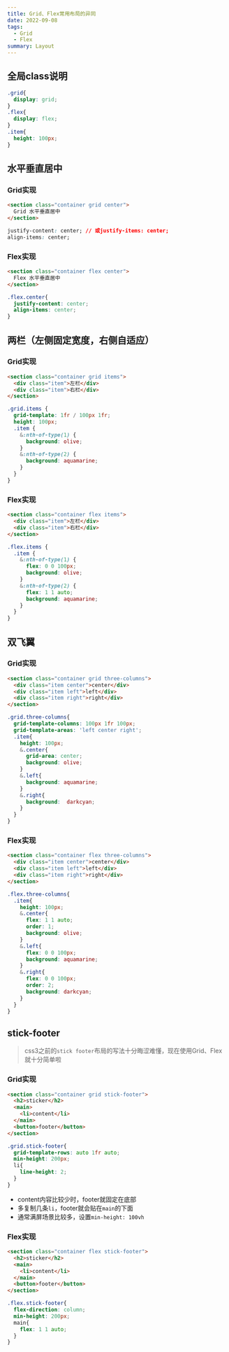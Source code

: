 ```yaml
---
title: Grid、Flex常用布局的异同
date: 2022-09-08
tags:
  - Grid
  - Flex
summary: Layout
---
```


## 全局class说明
```css
.grid{
  display: grid;
}
.flex{
  display: flex;
}
.item{
  height: 100px;
}
```
## 水平垂直居中
### Grid实现
```html
<section class="container grid center">
  Grid 水平垂直居中
</section>
```
```css
justify-content: center; // 或justify-items: center;
align-items: center;
```
### Flex实现
```html
<section class="container flex center">
  Flex 水平垂直居中
</section>
```
```css
.flex.center{
  justify-content: center;
  align-items: center;
}
```
## 两栏（左侧固定宽度，右侧自适应）
### Grid实现
```html
<section class="container grid items">
  <div class="item">左栏</div>
  <div class="item">右栏</div>
</section>
```
```scss
.grid.items {
  grid-template: 1fr / 100px 1fr;
  height: 100px;
  .item {
    &:nth-of-type(1) {
      background: olive;
    }
    &:nth-of-type(2) {
      background: aquamarine;
    }
  }
}
```
### Flex实现
```html
<section class="container flex items">
  <div class="item">左栏</div>
  <div class="item">右栏</div>
</section>
```
```scss
.flex.items {
  .item {
    &:nth-of-type(1) {
      flex: 0 0 100px;
      background: olive;
    }
    &:nth-of-type(2) {
      flex: 1 1 auto;
      background: aquamarine;
    }
  }
}
```
## 双飞翼
### Grid实现
```html
<section class="container grid three-columns">
  <div class="item center">center</div>
  <div class="item left">left</div>
  <div class="item right">right</div>
</section>
```
```scss
.grid.three-columns{
  grid-template-columns: 100px 1fr 100px;
  grid-template-areas: 'left center right';
  .item{
    height: 100px;
    &.center{
      grid-area: center;
      background: olive;
    }
    &.left{
      background: aquamarine;
    }
    &.right{
      background:  darkcyan;
    }
  }
}
```
### Flex实现
```html
<section class="container flex three-columns">
  <div class="item center">center</div>
  <div class="item left">left</div>
  <div class="item right">right</div>
</section>
```
```scss
.flex.three-columns{
  .item{
    height: 100px;
    &.center{
      flex: 1 1 auto;
      order: 1;
      background: olive;
    }
    &.left{
      flex: 0 0 100px;
      background: aquamarine;
    }
    &.right{
      flex: 0 0 100px;
      order: 2;
      background: darkcyan;
    }
  }
}
```
## stick-footer
> css3之前的`stick footer`布局的写法十分晦涩难懂，现在使用Grid、Flex就十分简单啦
### Grid实现
```html
<section class="container grid stick-footer">
  <h2>sticker</h2>
  <main>
    <li>content</li>
  </main>
  <button>footer</button>
</section>
```
```scss
.grid.stick-footer{
  grid-template-rows: auto 1fr auto;
  min-height: 200px;
  li{
    line-height: 2;
  }
}
```
* content内容比较少时，footer就固定在底部
* 多复制几条`li`，footer就会贴在`main`的下面
* 通常满屏场景比较多，设置`min-height: 100vh`
### Flex实现
```html
<section class="container flex stick-footer">
  <h2>sticker</h2>
  <main>
    <li>content</li>
  </main>
  <button>footer</button>
</section>
```
```scss
.flex.stick-footer{
  flex-direction: column;
  min-height: 200px;
  main{
    flex: 1 1 auto;
  }
}
```